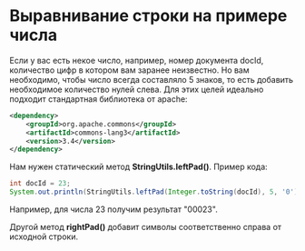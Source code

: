 # Выравнивание строки на примере числа

Если у вас есть некое число, например, номер документа docId, количество цифр в котором вам заранее неизвестно. Но вам необходимо, чтобы число всегда составляло 5 знаков, то есть добавить необходимое количество нулей слева. Для этих целей идеально подходит стандартная библиотека от apache:

```xml
<dependency>
    <groupId>org.apache.commons</groupId>
    <artifactId>commons-lang3</artifactId>
    <version>3.4</version>
</dependency>
```

Нам нужен статический метод **StringUtils.leftPad()**. Пример кода:

```Java
int docId = 23;
System.out.println(StringUtils.leftPad(Integer.toString(docId), 5, '0'));
```

Например, для числа 23 получим результат "00023".


Другой метод **rightPad()** добавит символы соответственно справа от исходной строки.
